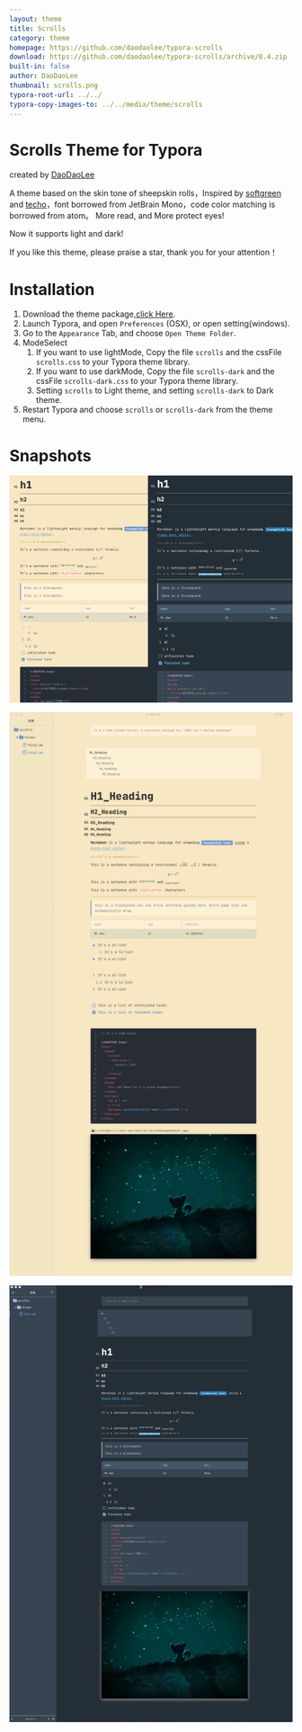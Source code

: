 ```yaml
---
layout: theme
title: Scrolls
category: theme
homepage: https://github.com/daodaolee/typora-scrolls
download: https://github.com/daodaolee/typora-scrolls/archive/0.4.zip
built-in: false
author: DaoDaoLee
thumbnail: scrolls.png
typora-root-url: ../../
typora-copy-images-to: ../../media/theme/scrolls
---
```


# Scrolls Theme for Typora 

created by [DaoDaoLee](DaoDaoLee)

A theme based on the skin tone of sheepskin rolls，Inspired by [softgreen](https://github.com/pomopopo/typora-theme-softgreen) and [techo](https://github.com/lfkdsk/techo.css)，font borrowed from JetBrain Mono，code color matching is borrowed from atom。
More read, and More protect eyes!

Now it supports light and dark!

If you like this theme, please praise a star, thank you for your attention！

# Installation

1. Download the theme package,[click Here](https://github.com/daodaolee/typora-scrolls/archive/0.5.zip).
2. Launch Typora, and open `Preferences` (OSX), or open setting(windows).
3. Go to the `Appearance` Tab, and choose `Open Theme Folder`.
4. ModeSelect 
   1. If you want to use lightMode, Copy the file `scrolls` and the cssFile `scrolls.css` to your Typora theme library.
   2. If you want to use darkMode, Copy the file `scrolls-dark` and the cssFile `scrolls-dark.css` to your Typora theme library.
   3. Setting `scrolls` to Light theme, and setting `scrolls-dark` to Dark theme.
5. Restart Typora and choose `scrolls` or `scrolls-dark` from the theme menu.

# Snapshots

![](/media/theme/scrolls/thumbnail.png)

![](/media/theme/scrolls/snapshots1.png)

![](/media/theme/scrolls/snapshots2.png)